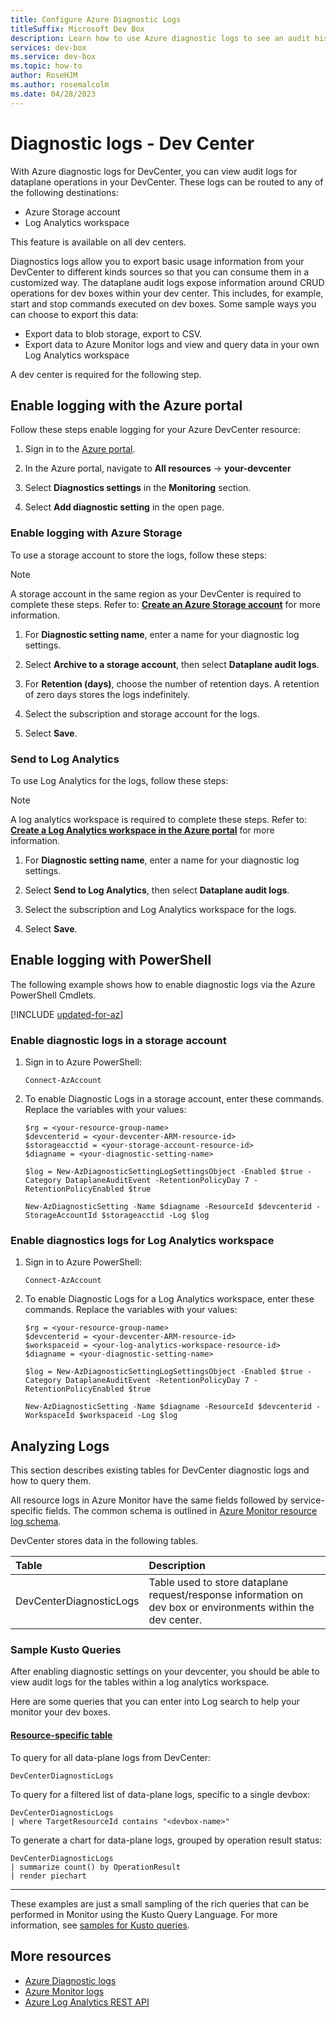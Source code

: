 ```yaml
---
title: Configure Azure Diagnostic Logs
titleSuffix: Microsoft Dev Box
description: Learn how to use Azure diagnostic logs to see an audit history for your dev center.
services: dev-box
ms.service: dev-box
ms.topic: how-to
author: RoseHJM
ms.author: rosemalcolm
ms.date: 04/28/2023
---
```


# Diagnostic logs - Dev Center 

With Azure diagnostic logs for DevCenter, you can view audit logs for dataplane operations in your DevCenter.  These logs can be routed to any of the following destinations:

* Azure Storage account
* Log Analytics workspace

This feature is available on all dev centers. 

Diagnostics logs allow you to export basic usage information from your DevCenter to different kinds sources so that you can consume them in a customized way.  The dataplane audit logs expose information around CRUD operations for dev boxes within your dev center.  This includes, for example,  start and stop commands executed on dev boxes. Some sample ways you can choose to export this data:

* Export data to blob storage, export to CSV.
* Export data to Azure Monitor logs and view and query data in your own Log Analytics workspace 

A dev center is required for the following step.

## Enable logging with the Azure portal

Follow these steps enable logging for your Azure DevCenter resource:

1. Sign in to the [Azure portal](https://portal.azure.com). 

2. In the Azure portal, navigate to **All resources** -> **your-devcenter**

3. Select **Diagnostics settings** in the **Monitoring** section.

4. Select **Add diagnostic setting** in the open page.


### Enable logging with Azure Storage

To use a storage account to store the logs, follow these steps:

 >[!NOTE] 
 >A storage account in the same region as your DevCenter is required to complete these steps. Refer to: **[Create an Azure Storage account](../storage/common/storage-account-create.md?tabs=azure-portal&toc=%2fazure%2fstorage%2fblobs%2ftoc.json)** for more information.
	
1. For **Diagnostic setting name**, enter a name for your diagnostic log settings.
 
2. Select **Archive to a storage account**, then select **Dataplane audit logs**. 

3. For **Retention (days)**, choose the number of retention days. A retention of zero days stores the logs indefinitely. 

4. Select the subscription and storage account for the logs.

3. Select **Save**.

### Send to Log Analytics

To use Log Analytics for the logs, follow these steps:

>[!NOTE] 
>A log analytics workspace is required to complete these steps. Refer to: **[Create a Log Analytics workspace in the Azure portal](../azure-monitor/logs/quick-create-workspace.md)** for more information.
	
1. For **Diagnostic setting name**, enter a name for your diagnostic log settings.

2. Select **Send to Log Analytics**, then select **Dataplane audit logs**. 

3. Select the subscription and Log Analytics workspace for the logs.

4. Select **Save**.

## Enable logging with PowerShell

The following example shows how to enable diagnostic logs via the Azure PowerShell Cmdlets.

[!INCLUDE [updated-for-az](../../includes/updated-for-az.md)]

### Enable diagnostic logs in a storage account

1. Sign in to Azure PowerShell:

    ```azurepowershell-interactive
    Connect-AzAccount 
    ```

2. To enable Diagnostic Logs in a storage account, enter these commands. Replace the variables with your values:

    ```azurepowershell-interactive
    $rg = <your-resource-group-name>
    $devcenterid = <your-devcenter-ARM-resource-id>
    $storageacctid = <your-storage-account-resource-id>
    $diagname = <your-diagnostic-setting-name>

    $log = New-AzDiagnosticSettingLogSettingsObject -Enabled $true -Category DataplaneAuditEvent -RetentionPolicyDay 7 -RetentionPolicyEnabled $true

    New-AzDiagnosticSetting -Name $diagname -ResourceId $devcenterid -StorageAccountId $storageacctid -Log $log
    ```

### Enable diagnostics logs for Log Analytics workspace

1. Sign in to Azure PowerShell:

    ```azurepowershell-interactive
    Connect-AzAccount 
    ```
2. To enable Diagnostic Logs for a Log Analytics workspace, enter these commands. Replace the variables with your values:

    ```azurepowershell-interactive
    $rg = <your-resource-group-name>
    $devcenterid = <your-devcenter-ARM-resource-id>
    $workspaceid = <your-log-analytics-workspace-resource-id>
    $diagname = <your-diagnostic-setting-name>

    $log = New-AzDiagnosticSettingLogSettingsObject -Enabled $true -Category DataplaneAuditEvent -RetentionPolicyDay 7 -RetentionPolicyEnabled $true

    New-AzDiagnosticSetting -Name $diagname -ResourceId $devcenterid -WorkspaceId $workspaceid -Log $log
    ```

## Analyzing Logs
This section describes existing tables for DevCenter diagnostic logs and how to query them.

All resource logs in Azure Monitor have the same fields followed by service-specific fields. The common schema is outlined in [Azure Monitor resource log schema](https://learn.microsoft.com/en-us/azure/azure-monitor/essentials/resource-logs-schema#top-level-common-schema).

DevCenter stores data in the following tables.

| Table | Description |
|:---|:---|
| DevCenterDiagnosticLogs | Table used to store dataplane request/response information on dev box or environments within the dev center.   |


### Sample Kusto Queries
After enabling diagnostic settings on your devcenter, you should be able to view audit logs for the tables within a log analytics workspace.

Here are some queries that you can enter into Log search to help your monitor your dev boxes.

#### [Resource-specific table](#tab/resource-specific-diagnostics)

To query for all data-plane logs from DevCenter:

```kusto
DevCenterDiagnosticLogs
```

To query for a filtered list of data-plane logs, specific to a single devbox:

```kusto
DevCenterDiagnosticLogs
| where TargetResourceId contains "<devbox-name>"
```

To generate a chart for data-plane logs, grouped by operation result status:

```kusto
DevCenterDiagnosticLogs
| summarize count() by OperationResult
| render piechart
```

---

These examples are just a small sampling of the rich queries that can be performed in Monitor using the Kusto Query Language. For more information, see [samples for Kusto queries](/azure/data-explorer/kusto/query/samples?pivots=azuremonitor).



## More resources

* [Azure Diagnostic logs](../azure-monitor/essentials/platform-logs-overview.md)
* [Azure Monitor logs](../azure-monitor/logs/log-query-overview.md)
* [Azure Log Analytics REST API](/rest/api/loganalytics)
